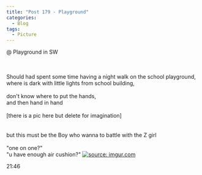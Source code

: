 ```yaml
---
title: "Post 179 - Playground"
categories:
  - Blog
tags:
  - Picture
---
```


@ Playground in SW

<br/>
<br/>
Should had spent some time having a night walk on the school playground, 
<br/>
where is dark with little lights from school building,
<br/>
<br/>
don't know where to put the hands,
<br/>
and then hand in hand
<br/>
<br/>
[there is a pic here but delete for imagination]
<br/>
<br/>
<br/>
 but this must be the Boy who wanna to battle with the Z girl
<br/>
<br/>
"one on one?"
<br/>
"u have enough air cushion?"
<a href="https://imgur.com/JZGWaOY"><img src="https://i.imgur.com/JZGWaOY.jpg" title="source: imgur.com" /></a>
<br/>

21:46
<br/>
<script src="https://utteranc.es/client.js"
        repo="serendipityinlife/serendipityinlife.github.io"
        issue-term="pathname"
        theme="github-light"
        crossorigin="anonymous"
        async>
</script>

